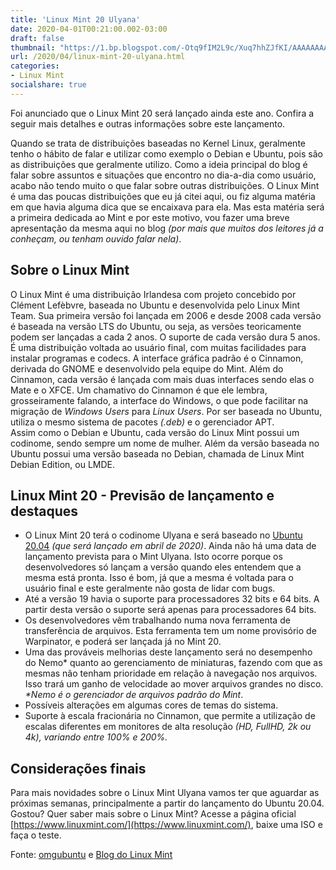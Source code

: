 ```yaml
---
title: 'Linux Mint 20 Ulyana'
date: 2020-04-01T00:21:00.002-03:00
draft: false                     
thumbnail: "https://1.bp.blogspot.com/-Otq9fIM2L9c/Xuq7hhZJfKI/AAAAAAAAPIU/2s2QOtUCL0kGVBXA6KYIu1m7eBjXnToogCNcBGAsYHQ/s1600/Linux_Mint_Ulyana.png"
url: /2020/04/linux-mint-20-ulyana.html
categories: 
- Linux Mint
socialshare: true
---
```


Foi anunciado que o Linux Mint 20 será lançado ainda este ano. Confira a seguir mais detalhes e outras informações sobre este lançamento.

<!--more-->

Quando se trata de distribuições baseadas no Kernel Linux, geralmente tenho o hábito de falar e utilizar como exemplo o Debian e Ubuntu, pois são as distribuições que geralmente utilizo. Como a ideia principal do blog é falar sobre assuntos e situações que encontro no dia-a-dia como usuário, acabo não tendo muito o que falar sobre outras distribuições. O Linux Mint é uma das poucas distribuições que eu já citei aqui, ou fiz alguma matéria em que havia alguma dica que se encaixava para ela. Mas esta matéria será a primeira dedicada ao Mint e por este motivo, vou fazer uma breve apresentação da mesma aqui no blog _(por mais que muitos dos leitores já a conheçam, ou tenham ouvido falar nela)_.  
  

## Sobre o Linux Mint

  
O Linux Mint é uma distribuição Irlandesa com projeto concebido por Clément Lefèbvre, baseada no Ubuntu e desenvolvida pelo Linux Mint Team. Sua primeira versão foi lançada em 2006 e desde 2008 cada versão é baseada na versão LTS do Ubuntu, ou seja, as versões teoricamente podem ser lançadas a cada 2 anos. O suporte de cada versão dura 5 anos.  
É uma distribuição voltada ao usuário final, com muitas facilidades para instalar programas e codecs. A interface gráfica padrão é o Cinnamon, derivada do GNOME e desenvolvido pela equipe do Mint. Além do Cinnamon, cada versão é lançada com mais duas interfaces sendo elas o Mate e o XFCE. Um chamativo do Cinnamon é que ele lembra, grosseiramente falando, a interface do Windows, o que pode facilitar na migração de _Windows Users_ para _Linux Users_. Por ser baseada no Ubuntu, utiliza o mesmo sistema de pacotes _(.deb)_ e o gerenciador APT.  
Assim como o Debian e Ubuntu, cada versão do Linux Mint possui um codinome, sendo sempre um nome de mulher. Além da versão baseada no Ubuntu possui uma versão baseada no Debian, chamada de Linux Mint Debian Edition, ou LMDE.  
  

## Linux Mint 20 - Previsão de lançamento e destaques

  

*   O Linux Mint 20 terá o codinome Ulyana e será baseado no [Ubuntu 20.04](https://info.wsouza.com.br/2020/03/noticias-sobre-o-ubuntu-20-04-lts.html) _(que será lançado em abril de 2020)_. Ainda não há uma data de lançamento prevista para o Mint Ulyana. Isto ocorre porque os desenvolvedores só lançam a versão quando eles entendem que a mesma está pronta. Isso é bom, já que a mesma é voltada para o usuário final e este geralmente não gosta de lidar com bugs.
*   Até a versão 19 havia o suporte para processadores 32 bits e 64 bits. A partir desta versão o suporte será apenas para processadores 64 bits.
*   Os desenvolvedores vêm trabalhando numa nova ferramenta de transferência de arquivos. Esta ferramenta tem um nome provisório de Warpinator, e poderá ser lançada já no Mint 20.
*   Uma das prováveis melhorias deste lançamento será no desempenho do Nemo\* quanto ao gerenciamento de miniaturas, fazendo com que as mesmas não tenham prioridade em relação à navegação nos arquivos. Isso trará um ganho de velocidade ao mover arquivos grandes no disco.  
    _\*Nemo é o gerenciador de arquivos padrão do Mint_.
*   Possíveis alterações em algumas cores de temas do sistema.
*   Suporte à escala fracionária no Cinnamon, que permite a utilização de escalas diferentes em monitores de alta resolução _(HD, FullHD, 2k ou 4k), variando entre 100% e 200%._

  

## Considerações finais

  
Para mais novidades sobre o Linux Mint Ulyana vamos ter que aguardar as próximas semanas, principalmente a partir do lançamento do Ubuntu 20.04.  
Gostou? Quer saber mais sobre o Linux Mint? Acesse a página oficial [https://www.linuxmint.com/](https://www.linuxmint.com/), baixe uma ISO e faça o teste.  
  
Fonte: [omgubuntu](https://www.omgubuntu.co.uk/2020/03/linux-mint-20-release-features) e [Blog do Linux Mint](https://blog.linuxmint.com/?p=3887)
